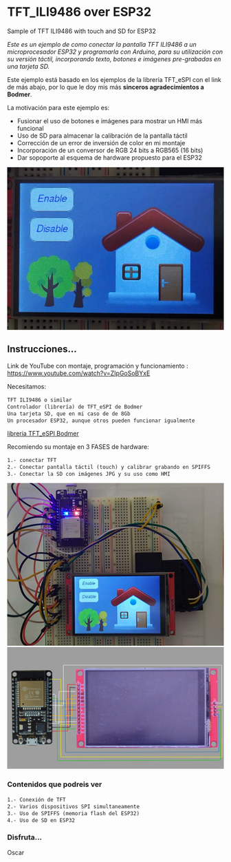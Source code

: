 # TFT_ILI9486 over ESP32
Sample of TFT ILI9486 with touch and SD for ESP32


_Este es un ejemplo de como conectar la pantalla TFT ILI9486 a un microprocesador ESP32 y programarla con Arduino, para su utilización con su versión táctil, incorporando texto, botones e imágenes pre-grabadas en una tarjeta SD._

Este ejemplo está basado en los ejemplos de la librería TFT_eSPI con el link de más abajo, por lo que le doy mis más __sinceros agradecimientos a Bodmer__. 

La motivación para este ejemplo es:

 - Fusionar el uso de botones e imágenes para mostrar un HMI más funcional
 - Uso de SD para almacenar la calibración de la pantalla táctil
 - Corrección de un error de inversión de color en mi montaje
 - Incorporación de un conversor de RGB 24 bits a RGB565 (16 bits)
 - Dar sopoporte al esquema de hardware propuesto para el ESP32 
 

![ILI9486_Ejemplo](https://github.com/OscarCalero/TFT_ILI9486/blob/main/Ejemplo.jpg?raw=true)


## Instrucciones...

Link de YouTube con montaje, programación y funcionamiento :  https://www.youtube.com/watch?v=ZIpGoSoBYxE

Necesitamos:

```
TFT ILI9486 o similar
Controlador (librería) de TFT_eSPI de Bodmer
Una tarjeta SD, que en mi caso de de 8Gb
Un procesador ESP32, aunque otros pueden funcionar igualmente
```
[libreria TFT_eSPI Bodmer](https://github.com/Bodmer/TFT_eSPI)

Recomiendo su montaje en 3 FASES de hardware:

```
1.- conectar TFT
2.- Conectar pantalla táctil (touch) y calibrar grabando en SPIFFS
3.- Conectar la SD con imágenes JPG y su uso como HMI
```
![ILI9486_Montaje](https://github.com/OscarCalero/TFT_ILI9486/blob/main/Montaje.jpg?raw=true)
![ILI9486_Circuit](https://github.com/OscarCalero/TFT_ILI9486/blob/main/Circuit/ILI9486_L.jpg?raw=true)


### Contenidos que podreis ver

```
1.- Conexión de TFT
2.- Varios dispositivos SPI simultaneamente
3.- Uso de SPIFFS (memoria flash del ESP32)
4.- Uso de SD en ESP32
```

### Disfruta...

Oscar
